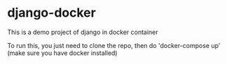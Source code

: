 # django-docker

This is a demo project of django in docker container

To run this,
you just need to clone the repo,
then do 'docker-compose up' (make sure you have docker installed)
